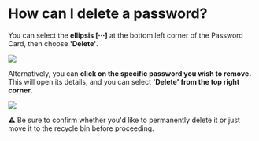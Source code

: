 # How can I delete a password?

<p class="no-margin">You can select the <b>ellipsis [···]</b> at the bottom left corner of the Password Card, then choose <b>'Delete'</b>.  </p>
<p class="no-margin"></p>
<div class="intercom-container"><img src="/assets/img/teams-pro/image_72.png"></div><p class="no-margin">Alternatively, you can <b>click on the specific password you wish to remove. </b>This will open its details, and you can select <b>'Delete' from the top right corner</b>. </p>
<p class="no-margin"></p>
<div class="intercom-container"><img src="/assets/img/teams-pro/image_73.png"></div><p class="no-margin">⚠️ Be sure to confirm whether you'd like to permanently delete it or just move it to the recycle bin before proceeding.</p>

<Intercom />
<Hubspot />
<Clarity />
<GoogleAnalytics />

